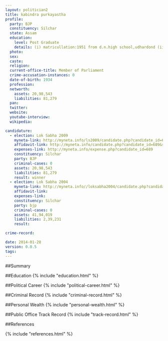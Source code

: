 ```yaml
---
layout: politician2
title: kabindra purkayastha
profile: 
  party: BJP
  constituency: Silchar
  state: Assam
  education: 
    level: Post Graduate
    details: (i) matricullation:1951 from d.n.high school,udhardond (ii) i sc.in 1954 from g.c. college,silchar (iii) b.a. in 1960 from g.c.college,silchar (iv) b.t.in 1968 from gauhati university (v) m.a. in 1974 from gauhati university
  photo: 
  sex: 
  caste: 
  religion: 
  current-office-title: Member of Parliament
  crime-accusation-instances: 0
  date-of-birth: 1934
  profession: 
  networth: 
    assets: 20,98,543
    liabilities: 81,279
  pan: 
  twitter: 
  website: 
  youtube-interview: 
  wikipedia: 

candidature: 
  - election: Lok Sabha 2009
    myneta-link: http://myneta.info/ls2009/candidate.php?candidate_id=689
    affidavit-link: http://myneta.info/candidate.php?candidate_id=689&scan=original
    expenses-link: http://myneta.info/expense.php?candidate_id=689
    constituency: Silchar 
    party: BJP
    criminal-cases: 0
    assets: 20,98,543
    liabilities: 81,279
    result: winner 
  - election: Lok Sabha 2004
    myneta-link: http://myneta.info//loksabha2004/candidate.php?candidate_id=406
    affidavit-link: 
    expenses-link: 
    constituency: Silchar 
    party: bjp
    criminal-cases: 0
    assets: 41,94,019
    liabilities: 2,39,231
    result:  

crime-record: 

date: 2014-01-28
version: 0.0.5
tags: 
---
```

##Summary


##Education
{% include "education.html" %}


##Political Career
{% include "political-career.html" %}


##Criminal Record
{% include "criminal-record.html" %}


##Personal Wealth
{% include "personal-wealth.html" %}


##Public Office Track Record
{% include "track-record.html" %}


##References


{% include "references.html" %}